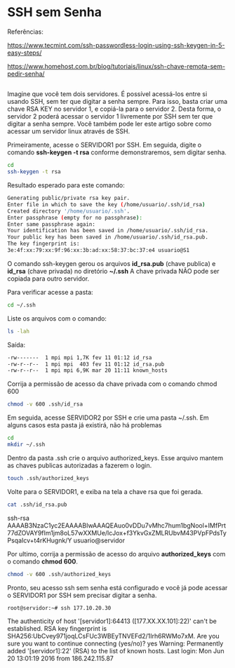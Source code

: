 # SSH sem Senha

Referências:

https://www.tecmint.com/ssh-passwordless-login-using-ssh-keygen-in-5-easy-steps/

https://www.homehost.com.br/blog/tutoriais/linux/ssh-chave-remota-sem-pedir-senha/


##

Imagine que você tem dois servidores. É possível acessá-los entre si usando SSH, sem ter que digitar a senha sempre. Para isso, basta criar uma chave RSA KEY no servidor 1, e copiá-la para o servidor 2.  Desta forma, o servidor 2 poderá acessar o servidor 1 livremente por SSH sem ter que digitar a senha sempre. Você também pode ler este artigo sobre como acessar um servidor linux através de SSH.

Primeiramente, acesse o SERVIDOR1 por SSH. Em seguida, digite o comando **ssh-keygen -t rsa** conforme demonstraremos, sem digitar senha.

```bash
cd
ssh-keygen -t rsa
```

Resultado esperado para este comando:


```bash
Generating public/private rsa key pair.
Enter file in which to save the key (/home/usuario/.ssh/id_rsa)
Created directory '/home/usuario/.ssh'.
Enter passphrase (empty for no passphrase): 
Enter same passphrase again: 
Your identification has been saved in /home/usuario/.ssh/id_rsa.
Your public key has been saved in /home/usuario/.ssh/id_rsa.pub.
The key fingerprint is:
3e:4f:xx:79:xx:9f:96:xx:3b:ad:xx:58:37:bc:37:e4 usuario@S1
```

O comando ssh-keygen gerou os arquivos **id_rsa.pub** (chave publica) e **id_rsa** (chave privada) no diretório **~/.ssh** A chave privada NÃO pode ser copiada para outro servidor.

Para verificar acesse a pasta:

```bash
cd ~/.ssh
```

Liste os arquivos com o comando:

```bash
ls -lah
```
Saída:

```bash
-rw-------  1 mpi mpi 1,7K fev 11 01:12 id_rsa
-rw-r--r--  1 mpi mpi  403 fev 11 01:12 id_rsa.pub
-rw-r--r--  1 mpi mpi 6,9K mar 20 11:11 known_hosts
```

Corrija a permissão de acesso da chave privada com o comando chmod 600

```bash
chmod -v 600 .ssh/id_rsa
```

Em seguida, acesse SERVIDOR2 por SSH e crie uma pasta ~/.ssh. Em alguns casos esta pasta já existirá, não há problemas

```bash
cd 
mkdir ~/.ssh
```

Dentro da pasta .ssh crie o arquivo authorized_keys. Esse arquivo mantem as chaves publicas autorizadas a fazerem o login.

```bash
touch .ssh/authorized_keys
```

Volte para o SERVIDOR1, e exiba na tela a chave rsa que foi gerada.

```bash
cat .ssh/id_rsa.pub 
```

ssh-rsa AAAAB3NzaC1yc2EAAAABIwAAAQEAuo0vDDu7vMhc7hum1bgNool+IMfPrt77dZOVAY9fIm1jm8oL57wXXMUe/lcJox+f3YkvGxZMLRUbvM43PVpFPdsTyPsqaIcv+t4rKHugnk/Y  usuario@servidor

Por ultimo, corrija a permissão de acesso do arquivo **authorized_keys** com o comando **chmod 600**.


```bash
chmod -v 600 .ssh/authorized_keys
```

Pronto, seu acesso ssh sem senha está configurado e você já pode acessar o SERVIDOR1 por SSH sem precisar digitar a senha.

```bash
root@servidor:~# ssh 177.10.20.30
```

The authenticity of host '[servidor1]:64413 ([177.XX.XX.101]:22)' can't be established.
RSA key fingerprint is SHA256:UbCvey971joqLCsFUc3WBEyTNVEFd2/1Irh6RWMo7xM.
Are you sure you want to continue connecting (yes/no)? yes
Warning: Permanently added '[servidor1]:22' (RSA) to the list of known hosts.
Last login: Mon Jun 20 13:01:19 2016 from 186.242.115.87
